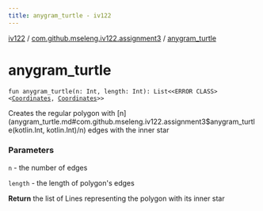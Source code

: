 ```yaml
---
title: anygram_turtle - iv122
---
```


[iv122](../index.md) / [com.github.mseleng.iv122.assignment3](index.md) / [anygram_turtle](.)

# anygram_turtle

`fun anygram_turtle(n: Int, length: Int): List<<ERROR CLASS><`[`Coordinates`](../com.github.mseleng.iv122.util/-coordinates/index.md)`, `[`Coordinates`](../com.github.mseleng.iv122.util/-coordinates/index.md)`>>`

Creates the regular polygon with [n](anygram_turtle.md#com.github.mseleng.iv122.assignment3$anygram_turtle(kotlin.Int, kotlin.Int)/n) edges with the inner star

### Parameters

`n` - the number of edges

`length` - the length of polygon's edges

**Return**
the list of Lines representing the polygon with its inner star

